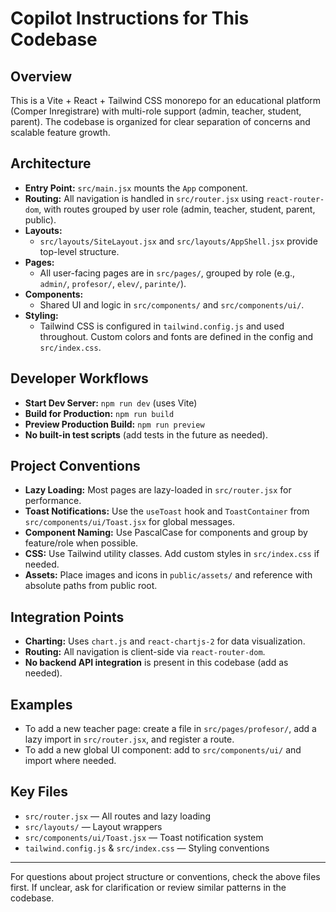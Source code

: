 # Copilot Instructions for This Codebase

## Overview
This is a Vite + React + Tailwind CSS monorepo for an educational platform (Comper Inregistrare) with multi-role support (admin, teacher, student, parent). The codebase is organized for clear separation of concerns and scalable feature growth.

## Architecture
- **Entry Point:** `src/main.jsx` mounts the `App` component.
- **Routing:** All navigation is handled in `src/router.jsx` using `react-router-dom`, with routes grouped by user role (admin, teacher, student, parent, public).
- **Layouts:**
  - `src/layouts/SiteLayout.jsx` and `src/layouts/AppShell.jsx` provide top-level structure.
- **Pages:**
  - All user-facing pages are in `src/pages/`, grouped by role (e.g., `admin/`, `profesor/`, `elev/`, `parinte/`).
- **Components:**
  - Shared UI and logic in `src/components/` and `src/components/ui/`.
- **Styling:**
  - Tailwind CSS is configured in `tailwind.config.js` and used throughout. Custom colors and fonts are defined in the config and `src/index.css`.

## Developer Workflows
- **Start Dev Server:** `npm run dev` (uses Vite)
- **Build for Production:** `npm run build`
- **Preview Production Build:** `npm run preview`
- **No built-in test scripts** (add tests in the future as needed).

## Project Conventions
- **Lazy Loading:** Most pages are lazy-loaded in `src/router.jsx` for performance.
- **Toast Notifications:** Use the `useToast` hook and `ToastContainer` from `src/components/ui/Toast.jsx` for global messages.
- **Component Naming:** Use PascalCase for components and group by feature/role when possible.
- **CSS:** Use Tailwind utility classes. Add custom styles in `src/index.css` if needed.
- **Assets:** Place images and icons in `public/assets/` and reference with absolute paths from public root.

## Integration Points
- **Charting:** Uses `chart.js` and `react-chartjs-2` for data visualization.
- **Routing:** All navigation is client-side via `react-router-dom`.
- **No backend API integration** is present in this codebase (add as needed).

## Examples
- To add a new teacher page: create a file in `src/pages/profesor/`, add a lazy import in `src/router.jsx`, and register a route.
- To add a new global UI component: add to `src/components/ui/` and import where needed.

## Key Files
- `src/router.jsx` — All routes and lazy loading
- `src/layouts/` — Layout wrappers
- `src/components/ui/Toast.jsx` — Toast notification system
- `tailwind.config.js` & `src/index.css` — Styling conventions

---
For questions about project structure or conventions, check the above files first. If unclear, ask for clarification or review similar patterns in the codebase.
